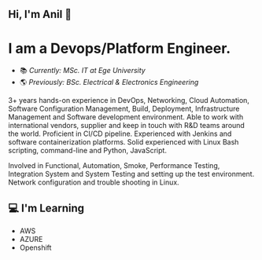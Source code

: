 ## Hi, I'm Anil 👋

# **I am a Devops/Platform Engineer.**

- :books: *Currently: MSc. IT at Ege University*
- :earth_americas: *Previously: BSc. Electrical & Electronics Engineering*

3+ years hands-on experience in DevOps, Networking, Cloud Automation, Software Configuration Management,
Build, Deployment, Infrastructure Management and Software development environment. Able to work with
international vendors, supplier and keep in touch with R&D teams around the world. Proficient in CI/CD pipeline.
Experienced with Jenkins and software containerization platforms. Solid experienced with Linux Bash scripting,
command-line and Python, JavaScript.

Involved in Functional, Automation, Smoke, Performance
Testing, Integration System and System Testing and setting
up the test environment. Network configuration and trouble shooting in Linux.


## :computer: I'm Learning

- AWS
- AZURE
- Openshift
